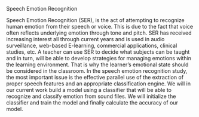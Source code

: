 Speech Emotion Recognition

Speech Emotion Recognition (SER), is the act of attempting to recognize human emotion from their speech or voice. This is due to the fact that voice often reflects underlying emotion through tone and pitch. SER has received increasing interest all through current years and is used in audio surveillance, web-based E-learning, commercial applications, clinical studies, etc. A teacher can use SER to decide what subjects can be taught and in turn, will be able to develop strategies for managing emotions within the learning environment. That is why the learner’s emotional state should be considered in the classroom. In the speech emotion recognition study, the most important issue is the effective parallel use of the extraction of proper speech features and an appropriate classification engine. We will in our current work build a model using a classifier that will be able to recognize and classify emotion from sound files. We will initialize the classifier and train the model and finally calculate the accuracy of our model.